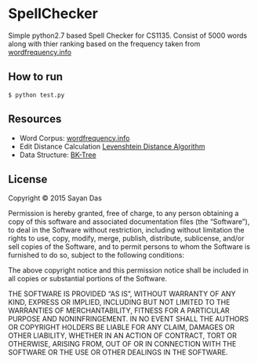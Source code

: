 # SpellChecker
Simple python2.7 based Spell Checker for CS1135. Consist of 5000 words along with thier ranking based on the frequency taken from [wordfrequency.info](http://www.wordfrequency.info/5k_lemmas_download.asp)

## How to run
```
$ python test.py
```

## Resources

- Word Corpus: [wordfrequency.info](http://www.wordfrequency.info/5k_lemmas_download.asp)
- Edit Distance Calculation [Levenshtein Distance Algorithm](https://www.google.co.in/url?sa=t&rct=j&q=&esrc=s&source=web&cd=2&cad=rja&uact=8&ved=0ahUKEwisuuXqiJ3LAhVLG44KHYl9BnYQtwIIIjAB&url=http%3A%2F%2Fvideo.mit.edu%2Fwatch%2Fintroduction-to-algorithms-lecture-21-dynamic-programming-iii-parenthesization-edit-distance-k-14227%2F&usg=AFQjCNFigDbroMYJYifDYIwATQwcWkktJQ&sig2=FdBViIxkQSMzbDMUaaxCXg&bvm=bv.115339255,d.c2E)
- Data Structure: [BK-Tree](https://en.wikipedia.org/wiki/BK-tree)

## License

Copyright © 2015 Sayan Das

Permission is hereby granted, free of charge, to any person obtaining a copy of this software and associated documentation files (the “Software”), to deal in the Software without restriction, including without limitation the rights to use, copy, modify, merge, publish, distribute, sublicense, and/or sell copies of the Software, and to permit persons to whom the Software is furnished to do so, subject to the following conditions:

The above copyright notice and this permission notice shall be included in all copies or substantial portions of the Software.

THE SOFTWARE IS PROVIDED “AS IS”, WITHOUT WARRANTY OF ANY KIND, EXPRESS OR IMPLIED, INCLUDING BUT NOT LIMITED TO THE WARRANTIES OF MERCHANTABILITY, FITNESS FOR A PARTICULAR PURPOSE AND NONINFRINGEMENT. IN NO EVENT SHALL THE AUTHORS OR COPYRIGHT HOLDERS BE LIABLE FOR ANY CLAIM, DAMAGES OR OTHER LIABILITY, WHETHER IN AN ACTION OF CONTRACT, TORT OR OTHERWISE, ARISING FROM, OUT OF OR IN CONNECTION WITH THE SOFTWARE OR THE USE OR OTHER DEALINGS IN THE SOFTWARE.
